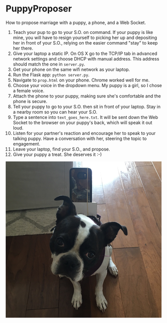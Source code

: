 # PuppyProposer
How to propose marriage with a puppy, a phone, and a Web Socket.

1. Teach your pup to go to your S.O. on command. If your puppy is like mine, you will have to resign yourself to picking her up and depositing her in front of your S.O., relying on the easier command "stay" to keep her there.
2. Give your laptop a static IP. On OS X go to the TCP/IP tab in advanced network settings and choose DHCP with manual address. This address should match the one in `server.py`.
3. Get your phone on the same wifi network as your laptop.
4. Run the Flask app: `python server.py`.
5. Navigate to `prop.html` on your phone. Chrome worked well for me.
6. Choose your voice in the dropdown menu. My puppy is a girl, so I chose a female voice.
7. Attach the phone to your puppy, making sure she's comfortable and the phone is secure.
8. Tell your puppy to go to your S.O. then sit in front of your laptop. Stay in a nearby room so you can hear your S.O.
9. Type a sentence into `text_goes_here.txt`. It will be sent down the Web Socket to the browser on your puppy's back, which will speak it out loud.
10. Listen for your partner's reaction and encourage her to speak to your talking puppy. Have a conversation with her, steering the topic to engagement.
11. Leave your laptop, find your S.O., and propose.
12. Give your puppy a treat. She deserves it :-)

![Thanks Bailey! Vicky and I love you.](pup.png)

